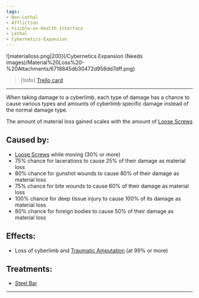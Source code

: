 ```yaml
---
tags:
- Non-Lethal
- Affliction
- Visible-on-Health-Interface
- Lethal
- Cybernetics-Expansion
---
```


![materialloss.png\|200](/Cybernetics Expansion (Needs images)/Material%20Loss%20-%20Attachments/6718845db30472d958dd7dff.png)

> [!info] [Trello card](https://trello.com/c/nQjhIy4G/162-material-loss)

---

When taking damage to a cyberlimb, each type of damage has a chance to cause various types and amounts of cyberlimb specific damage instead of the normal damage type.

The amount of material loss gained scales with the amount of [Loose Screws](Loose%20Screws.md)

## Caused by:

- [Loose Screws](Loose%20Screws.md)  while moving (30% or more)
- 75% chance for lacerations to cause 25% of their damage as material loss
- 80% chance for gunshot wounds to cause 80% of their damage as material loss
- 75% chance for bite wounds to cause 60% of their damage as material loss
- 100% chance for deep tissue injury to cause 100% of its damage as material loss
- 80% chance for foreign bodies to cause 50% of their damage as material loss

## Effects:

- Loss of cyberlimb and [Traumatic Amputation](../Extremities/Traumatic%20Amputation.md)  (at 99% or more)

## Treatments:

- [Steel Bar](Steel%20Bar.md)

---

